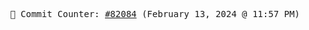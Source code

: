 <p align="center">
    <samp>
        📮 Commit Counter: <a href="https://github.com/Javascript-void0/Javascript-void0/commits/main">#82084</a> (February 13, 2024 @ 11:57 PM)
    </samp>
</p>